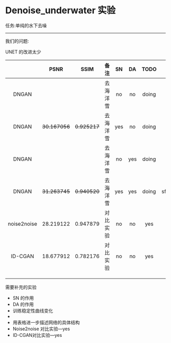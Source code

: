 # Denoise_underwater 实验

任务:单纯的水下去噪

---

我们的问题:

UNET 的改进太少

|             | PSNR | SSIM |   备注   |  SN  |  DA  |  TODO  | URL |
| :---------: | :--: | :--: | :--: | :--: | :--: | :------: | :------: |
|    DNGAN    |      |      | 去海洋雪 |  no  |  no  |  doing  | sftp://222.195.151.21:3900//home/ouc/cy/work_jiang/DNGAN/DNGAN |
|    DNGAN    | ~~30.167056~~ | ~~0.925217~~ | 去海洋雪 | yes  |  no  |  doing  | sftp://222.195.151.21:3900//home/ouc/cy/work_jiang/DNGAN/DNGAN+sn |
|    DNGAN    |      |      | 去海洋雪 |  no  | yes  | doing | sftp://222.195.151.21:3900//home/ouc/cy/work_jiang/DNGAN/DNGAN+da |
|    DNGAN    | ~~31.263745~~ | ~~0.940520~~ | 去海洋雪 | yes  | yes  | doing | sftp://222.195.151.21:3900//home/ouc/cy/work_jiang/DNGAN/DNGAN+sn+da |
| noise2noise | 28.219122 | 0.947879 | 对比实验 |  no  |  no  |  yes  | sftp://222.195.151.21:3902//home/hx/cy/work_jiang/noise2noise-pytorch |
|   ID-CGAN   | 18.677912 | 0.782176 |  对比实验  |  no  |  no | yes | sftp://222.195.151.21:3902//home/hx/cy/work_jiang/Single-Image-De-Raining-Keras |
|             |      |      |          |      |      |      |      |
|             |      |      |          |      |      |      |      |
|             |      |      |          |      |      |      |      |

需要补充的实验

- SN 的作用
- DA 的作用
- 训练稳定性曲线变化
- 
- 用表格进一步描述网络的具体结构
- Noise2noise 对比实验—yes
- ID-CGAN对比实验—yes

